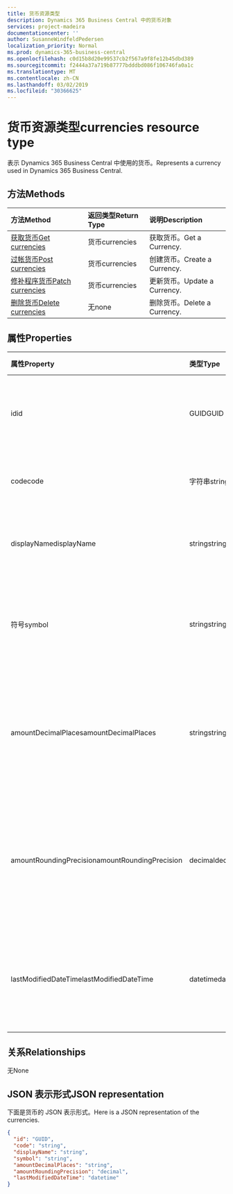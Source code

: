 ```yaml
---
title: 货币资源类型
description: Dynamics 365 Business Central 中的货币对象
services: project-madeira
documentationcenter: ''
author: SusanneWindfeldPedersen
localization_priority: Normal
ms.prod: dynamics-365-business-central
ms.openlocfilehash: c0d15b8d20e99537cb2f567a9f8fe12b45dbd389
ms.sourcegitcommit: f2444a37a719b87777bdddbd086f106746fa0a1c
ms.translationtype: MT
ms.contentlocale: zh-CN
ms.lasthandoff: 03/02/2019
ms.locfileid: "30366625"
---
```

# <a name="currencies-resource-type"></a><span data-ttu-id="2c805-103">货币资源类型</span><span class="sxs-lookup"><span data-stu-id="2c805-103">currencies resource type</span></span>
<span data-ttu-id="2c805-104">表示 Dynamics 365 Business Central 中使用的货币。</span><span class="sxs-lookup"><span data-stu-id="2c805-104">Represents a currency used in Dynamics 365 Business Central.</span></span>

## <a name="methods"></a><span data-ttu-id="2c805-105">方法</span><span class="sxs-lookup"><span data-stu-id="2c805-105">Methods</span></span>
| <span data-ttu-id="2c805-106">方法</span><span class="sxs-lookup"><span data-stu-id="2c805-106">Method</span></span>                                                  |<span data-ttu-id="2c805-107">返回类型</span><span class="sxs-lookup"><span data-stu-id="2c805-107">Return Type</span></span>|<span data-ttu-id="2c805-108">说明</span><span class="sxs-lookup"><span data-stu-id="2c805-108">Description</span></span>       |
|:--------------------------------------------------------|:----------|:-----------------|
|[<span data-ttu-id="2c805-109">获取货币</span><span class="sxs-lookup"><span data-stu-id="2c805-109">Get currencies</span></span>](../api/dynamics-currencies-get.md)      |<span data-ttu-id="2c805-110">货币</span><span class="sxs-lookup"><span data-stu-id="2c805-110">currencies</span></span> |<span data-ttu-id="2c805-111">获取货币。</span><span class="sxs-lookup"><span data-stu-id="2c805-111">Get a Currency.</span></span>   |
|[<span data-ttu-id="2c805-112">过帐货币</span><span class="sxs-lookup"><span data-stu-id="2c805-112">Post currencies</span></span>](../api/dynamics-create-currencies.md)  |<span data-ttu-id="2c805-113">货币</span><span class="sxs-lookup"><span data-stu-id="2c805-113">currencies</span></span> |<span data-ttu-id="2c805-114">创建货币。</span><span class="sxs-lookup"><span data-stu-id="2c805-114">Create a Currency.</span></span>|
|[<span data-ttu-id="2c805-115">修补程序货币</span><span class="sxs-lookup"><span data-stu-id="2c805-115">Patch currencies</span></span>](../api/dynamics-currencies-update.md) |<span data-ttu-id="2c805-116">货币</span><span class="sxs-lookup"><span data-stu-id="2c805-116">currencies</span></span> |<span data-ttu-id="2c805-117">更新货币。</span><span class="sxs-lookup"><span data-stu-id="2c805-117">Update a Currency.</span></span>|
|[<span data-ttu-id="2c805-118">删除货币</span><span class="sxs-lookup"><span data-stu-id="2c805-118">Delete currencies</span></span>](../api/dynamics-currencies-delete.md)|<span data-ttu-id="2c805-119">无</span><span class="sxs-lookup"><span data-stu-id="2c805-119">none</span></span>       |<span data-ttu-id="2c805-120">删除货币。</span><span class="sxs-lookup"><span data-stu-id="2c805-120">Delete a Currency.</span></span>|

## <a name="properties"></a><span data-ttu-id="2c805-121">属性</span><span class="sxs-lookup"><span data-stu-id="2c805-121">Properties</span></span>
| <span data-ttu-id="2c805-122">属性</span><span class="sxs-lookup"><span data-stu-id="2c805-122">Property</span></span>              | <span data-ttu-id="2c805-123">类型</span><span class="sxs-lookup"><span data-stu-id="2c805-123">Type</span></span>   |<span data-ttu-id="2c805-124">说明</span><span class="sxs-lookup"><span data-stu-id="2c805-124">Description</span></span>                                                   |
|:----------------------|:-------|:-------------------------------------------------------------|
|<span data-ttu-id="2c805-125">id</span><span class="sxs-lookup"><span data-stu-id="2c805-125">id</span></span>                     |<span data-ttu-id="2c805-126">GUID</span><span class="sxs-lookup"><span data-stu-id="2c805-126">GUID</span></span>    |<span data-ttu-id="2c805-127">货币的唯一 ID。</span><span class="sxs-lookup"><span data-stu-id="2c805-127">The unique ID of the currency.</span></span> <span data-ttu-id="2c805-128">不可编辑。</span><span class="sxs-lookup"><span data-stu-id="2c805-128">Non-editable.</span></span>                  |
|<span data-ttu-id="2c805-129">code</span><span class="sxs-lookup"><span data-stu-id="2c805-129">code</span></span>                   |<span data-ttu-id="2c805-130">字符串</span><span class="sxs-lookup"><span data-stu-id="2c805-130">string</span></span>  |<span data-ttu-id="2c805-131">指定货币代码。</span><span class="sxs-lookup"><span data-stu-id="2c805-131">Specifies the currency code.</span></span>                                  |
|<span data-ttu-id="2c805-132">displayName</span><span class="sxs-lookup"><span data-stu-id="2c805-132">displayName</span></span>            |<span data-ttu-id="2c805-133">string</span><span class="sxs-lookup"><span data-stu-id="2c805-133">string</span></span>  |<span data-ttu-id="2c805-134">指定货币显示名称。</span><span class="sxs-lookup"><span data-stu-id="2c805-134">Specifies the currency display name.</span></span>                          |
|<span data-ttu-id="2c805-135">符号</span><span class="sxs-lookup"><span data-stu-id="2c805-135">symbol</span></span>                 |<span data-ttu-id="2c805-136">string</span><span class="sxs-lookup"><span data-stu-id="2c805-136">string</span></span>  |<span data-ttu-id="2c805-137">指定在支票上显示的此货币符号。</span><span class="sxs-lookup"><span data-stu-id="2c805-137">Specifies the symbol for this currency that appears on checks.</span></span>|
|<span data-ttu-id="2c805-138">amountDecimalPlaces</span><span class="sxs-lookup"><span data-stu-id="2c805-138">amountDecimalPlaces</span></span>    |<span data-ttu-id="2c805-139">string</span><span class="sxs-lookup"><span data-stu-id="2c805-139">string</span></span>  |<span data-ttu-id="2c805-140">指定系统将按此货币的金额显示的小数位数。</span><span class="sxs-lookup"><span data-stu-id="2c805-140">Specifies the number of decimal places the system will display on amounts for this currency.</span></span>|
|<span data-ttu-id="2c805-141">amountRoundingPrecision</span><span class="sxs-lookup"><span data-stu-id="2c805-141">amountRoundingPrecision</span></span>|<span data-ttu-id="2c805-142">decimal</span><span class="sxs-lookup"><span data-stu-id="2c805-142">decimal</span></span> |<span data-ttu-id="2c805-143">指定此货币的舍入金额时要使用的时间间隔的大小。</span><span class="sxs-lookup"><span data-stu-id="2c805-143">Specifies the size of the interval to be used when rounding amounts for this currency.</span></span>|
|<span data-ttu-id="2c805-144">lastModifiedDateTime</span><span class="sxs-lookup"><span data-stu-id="2c805-144">lastModifiedDateTime</span></span>   |<span data-ttu-id="2c805-145">datetime</span><span class="sxs-lookup"><span data-stu-id="2c805-145">datetime</span></span>|<span data-ttu-id="2c805-146">修改了货币的最后一个日期/时间。</span><span class="sxs-lookup"><span data-stu-id="2c805-146">The last datetime the currency was modified.</span></span> <span data-ttu-id="2c805-147">只读。</span><span class="sxs-lookup"><span data-stu-id="2c805-147">Read-Only.</span></span>       |  


## <a name="relationships"></a><span data-ttu-id="2c805-148">关系</span><span class="sxs-lookup"><span data-stu-id="2c805-148">Relationships</span></span>
<span data-ttu-id="2c805-149">无</span><span class="sxs-lookup"><span data-stu-id="2c805-149">None</span></span>

## <a name="json-representation"></a><span data-ttu-id="2c805-150">JSON 表示形式</span><span class="sxs-lookup"><span data-stu-id="2c805-150">JSON representation</span></span>

<span data-ttu-id="2c805-151">下面是货币的 JSON 表示形式。</span><span class="sxs-lookup"><span data-stu-id="2c805-151">Here is a JSON representation of the currencies.</span></span>


```json
{
  "id": "GUID",
  "code": "string",
  "displayName": "string",
  "symbol": "string",
  "amountDecimalPlaces": "string",
  "amountRoundingPrecision": "decimal",
  "lastModifiedDateTime": "datetime"
}

```

